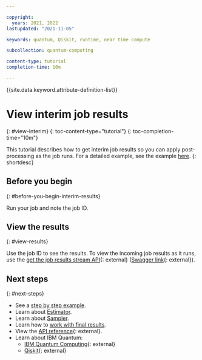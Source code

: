 ```yaml
---

copyright:
  years: 2021, 2022
lastupdated: "2021-11-05"

keywords: quantum, Qiskit, runtime, near time compute

subcollection: quantum-computing

content-type: tutorial
completion-time: 10m

---
```


{{site.data.keyword.attribute-definition-list\}\}


# View interim job results
{: #view-interim}
{: toc-content-type="tutorial"}
{: toc-completion-time="10m"}

This tutorial describes how to get interim job results so you can apply post-processing as the job runs. For a detailed example, see the example [here](/docs/quantum-computing?topic=quantum-computing-example).
{: shortdesc}

## Before you begin
{: #before-you-begin-interim-results}

Run your job and note the job ID.



## View the results
{: #view-results}

Use the job ID to see the results. To view the incoming job results as it runs, use the [get the job results stream API](/apidocs/quantum-computing#get-stream-job-logs-jid){: external} ([Swagger link](https://us-east.quantum-computing.cloud.ibm.com/openapi/#/Jobs/get_stream_job_logs_jid){: external}).

## Next steps
{: #next-steps}

- See a [step by step example](/docs/quantum-computing?topic=quantum-computing-example).
- Learn about [Estimator](/docs/quantum-computing?topic=quantum-computing-estimator).
- Learn about [Sampler](/docs/quantum-computing?topic=quantum-computing-sampler).
- Learn how to [work with final results](/docs/quantum-computing?topic=quantum-computing-results).
- View the [API reference](/apidocs/quantum-computing/quantum-computing){: external}.
- Learn about IBM Quantum:
    - [IBM Quantum Computing](https://www.ibm.com/quantum-computing/){: external}
    - [Qiskit](https://qiskit.org/){: external}
